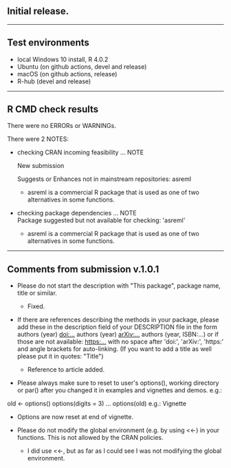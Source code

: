## Initial release.

----

## Test environments

* local Windows 10 install, R 4.0.2
* Ubuntu (on github actions, devel and release)
* macOS (on github actions, release)
* R-hub (devel and release)

----

## R CMD check results

There were no ERRORs or WARNINGs.

There were 2 NOTES:

  * checking CRAN incoming feasibility ... NOTE    
  
    New submission

    Suggests or Enhances not in mainstream repositories: asreml

    - asreml is a commercial R package that is used as one of two alternatives in some functions.

  * checking package dependencies ... NOTE  
    Package suggested but not available for checking: 'asreml'
    
    - asreml is a commercial R package that is used as one of two alternatives in some functions.

---

## Comments from submission v.1.0.1

* Please do not start the description with "This package", package name, title or similar.

  - Fixed.

* If there are references describing the methods in your package, please add these in the description field of your DESCRIPTION file in the form authors (year) <doi:...> authors (year) <arXiv:...> authors (year, ISBN:...) or if those are not available: <https:...> with no space after 'doi:', 'arXiv:', 'https:' and angle brackets for auto-linking.
(If you want to add a title as well please put it in quotes: "Title")

  - Reference to article added.

* Please always make sure to reset to user's options(), working directory or par() after you changed it in examples and vignettes and demos.
e.g.:

old <- options()
options(digits = 3)
...
options(old)
e.g.: Vignette

  - Options are now reset at end of vignette.

* Please do not modify the global environment (e.g. by using <<-) in your functions. This is not allowed by the CRAN policies.

  - I did use <<-, but as far as I could see I was not modifying the global environment.

  

